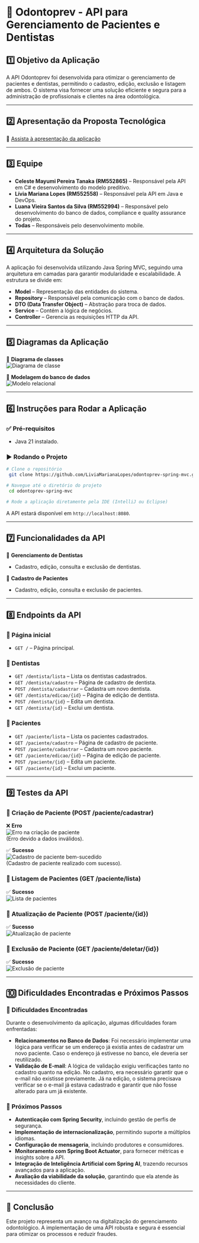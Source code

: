 #  🦷 Odontoprev - API para Gerenciamento de Pacientes e Dentistas 

## 1️⃣ Objetivo da Aplicação
A API Odontoprev foi desenvolvida para otimizar o gerenciamento de pacientes e dentistas, permitindo o cadastro, edição, exclusão e listagem de ambos. O sistema visa fornecer uma solução eficiente e segura para a administração de profissionais e clientes na área odontológica.

---

## 2️⃣ Apresentação da Proposta Tecnológica
🎥 [Assista à apresentação da aplicação](https://youtu.be/Uz4d2euEe4U)

---

## 3️⃣ Equipe
- **Celeste Mayumi Pereira Tanaka (RM552865)** – Responsável pela API em C# e desenvolvimento do modelo preditivo.  
- **Lívia Mariana Lopes (RM552558)** – Responsável pela API em Java e DevOps.  
- **Luana Vieira Santos da Silva (RM552994)** – Responsável pelo desenvolvimento do banco de dados, compliance e quality assurance do projeto.  
- **Todas** – Responsáveis pelo desenvolvimento mobile.  

---

## 4️⃣ Arquitetura da Solução
A aplicação foi desenvolvida utilizando Java Spring MVC, seguindo uma arquitetura em camadas para garantir modularidade e escalabilidade. A estrutura se divide em:
- **Model** – Representação das entidades do sistema.  
- **Repository** – Responsável pela comunicação com o banco de dados.  
- **DTO (Data Transfer Object)** – Abstração para troca de dados.  
- **Service** – Contém a lógica de negócios.  
- **Controller** – Gerencia as requisições HTTP da API.  

---

## 5️⃣ Diagramas da Aplicação
📌 **Diagrama de classes**  
![Diagrama de classe](./images/diagrama-odontoprev-sprint3.png)

📌 **Modelagem do banco de dados**  
![Modelo relacional](./images/RelationalModel.png)

---

## 6️⃣ Instruções para Rodar a Aplicação
### ✅ Pré-requisitos  
- Java 21 instalado.  

### ▶️ Rodando o Projeto
```sh
# Clone o repositório
 git clone https://github.com/LiviaMarianaLopes/odontoprev-spring-mvc.git

# Navegue até o diretório do projeto
 cd odontoprev-spring-mvc

# Rode a aplicação diretamente pela IDE (IntelliJ ou Eclipse)
```

A API estará disponível em `http://localhost:8080`.  

---

## 7️⃣ Funcionalidades da API
📌 **Gerenciamento de Dentistas**  
- Cadastro, edição, consulta e exclusão de dentistas.  

📌 **Cadastro de Pacientes**  
- Cadastro, edição, consulta e exclusão de pacientes.  

---

## 8️⃣ Endpoints da API
### 📍 Página inicial
- `GET /` – Página principal.  

### 📍 Dentistas
- `GET /dentista/lista` – Lista os dentistas cadastrados.  
- `GET /dentista/cadastro` – Página de cadastro de dentista.  
- `POST /dentista/cadastrar` – Cadastra um novo dentista.  
- `GET /dentista/edicao/{id}` – Página de edição de dentista.  
- `POST /dentista/{id}` – Edita um dentista.  
- `GET /dentista/{id}` – Exclui um dentista.  

### 📍 Pacientes
- `GET /paciente/lista` – Lista os pacientes cadastrados.  
- `GET /paciente/cadastro` – Página de cadastro de paciente.  
- `POST /paciente/cadastrar` – Cadastra um novo paciente.  
- `GET /paciente/edicao/{id}` – Página de edição de paciente.  
- `POST /paciente/{id}` – Edita um paciente.  
- `GET /paciente/{id}` – Exclui um paciente.  

---

## 9️⃣ Testes da API
### 📍 Criação de Paciente (POST /paciente/cadastrar)
❌ **Erro**  
![Erro na criação de paciente](images/erro-criacao-paciente.png)  
(Erro devido a dados inválidos).  

✅ **Sucesso**  
![Cadastro de paciente bem-sucedido](images/criacao-paciente.png)  
(Cadastro de paciente realizado com sucesso).  

### 📍 Listagem de Pacientes (GET /paciente/lista)
✅ **Sucesso**  
![Lista de pacientes](images/lista-paciente.png)  

### 📍 Atualização de Paciente (POST /paciente/{id})
✅ **Sucesso**  
![Atualização de paciente](images/atualizacao-paciente.png)  

### 📍 Exclusão de Paciente (GET /paciente/deletar/{id})
✅ **Sucesso**  
![Exclusão de paciente](images/exclusao-paciente.png)  

---

## 🔟 Dificuldades Encontradas e Próximos Passos
### 📌 Dificuldades Encontradas
Durante o desenvolvimento da aplicação, algumas dificuldades foram enfrentadas:

- **Relacionamentos no Banco de Dados**: Foi necessário implementar uma lógica para verificar se um endereço já existia antes de cadastrar um novo paciente. Caso o endereço já estivesse no banco, ele deveria ser reutilizado.
- **Validação de E-mail**: A lógica de validação exigiu verificações tanto no cadastro quanto na edição. No cadastro, era necessário garantir que o e-mail não existisse previamente. Já na edição, o sistema precisava verificar se o e-mail já estava cadastrado e garantir que não fosse alterado para um já existente.
 

### 📌 Próximos Passos
- **Autenticação com Spring Security**, incluindo gestão de perfis de segurança.
- **Implementação de internacionalização**, permitindo suporte a múltiplos idiomas.
- **Configuração de mensageria**, incluindo produtores e consumidores.
- **Monitoramento com Spring Boot Actuator**, para fornecer métricas e insights sobre a API.
- **Integração de Inteligência Artificial com Spring AI**, trazendo recursos avançados para a aplicação.
- **Avaliação da viabilidade da solução**, garantindo que ela atende às necessidades do cliente.

---

## 🚀 Conclusão
Este projeto representa um avanço na digitalização do gerenciamento odontológico. A implementação de uma API robusta e segura é essencial para otimizar os processos e reduzir fraudes. 
